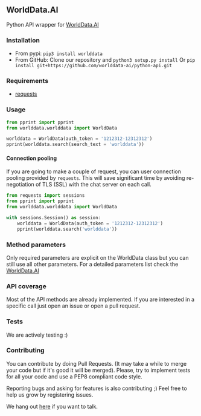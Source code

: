 ## WorldData.AI
Python API wrapper for [WorldData.AI](https://worlddata.ai)

### Installation
- From pypi:
`pip3 install worlddata`
- From GitHub:
Clone our repository and `python3 setup.py install` Or `pip install git+https://github.com/worlddata-ai/python-api.git`
  

### Requirements
- [requests](https://github.com/kennethreitz/requests)

### Usage
```python
from pprint import pprint
from worlddata.worlddata import WorldData

worlddata = WorldData(auth_token = '1212312-12312312')
pprint(worlddata.search(search_text = 'worlddata'))
```

#### Connection pooling
If you are going to make a couple of request, you can user connection pooling provided by `requests`. This will save significant time by avoiding re-negotiation of TLS (SSL) with the chat server on each call.

```python
from requests import sessions
from pprint import pprint
from worlddata.worlddata import WorldData

with sessions.Session() as session:
    worlddata = WorldData(auth_token = '1212312-12312312')
    pprint(worlddata.search('worlddata'))
```
 

### Method parameters
Only required parameters are explicit on the WorldData class but you can still use all other parameters. For a detailed parameters list check the [WorldData.AI](https://documenter.getpostman.com/view/5099717/TzRa6jAj)

### API coverage
Most of the API methods are already implemented. If you are interested in a specific call just open an issue or open a pull request.

### Tests
We are actively testing :) 

### Contributing
You can contribute by doing Pull Requests. (It may take a while to merge your code but if it's good it will be merged). Please, try to implement tests for all your code and use a PEP8 compliant code style.

Reporting bugs and asking for features is also contributing ;) Feel free to help us grow by registering issues.

We hang out [here](WorldData.AI) if you want to talk. 
